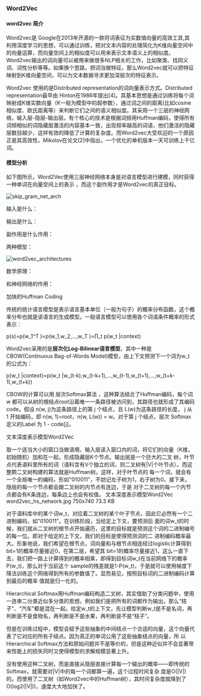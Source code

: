 ### Word2Vec

#### word2vec 简介

Word2vec是 Google在2013年开源的一款将词表征为实数值向量的高效工具,其利用深度学习的思想，可以通过训练，把对文本内容的处理简化为K维向量空间中的向量运算，而向量空间上的相似度可以用来表示文本语义上的相似度。Word2vec输出的词向量可以被用来做很多NLP相关的工作，比如聚类、找同义词、词性分析等等。如果换个思路，把词当做特征，那么Word2vec就可以把特征映射到K维向量空间，可以为文本数据寻求更加深层次的特征表示。

Word2vec 使用的是Distributed representation的词向量表示方式。Distributed representation最早由 Hinton在1986年提出[4]。其基本思想是通过训练将每个词映射成K维实数向量（K一般为模型中的超参数），通过词之间的距离(比如cosine相似度、欧氏距离等）来判断它们之间的语义相似度。其采用一个三层的神经网络，输入层-隐层-输出层。有个核心的技术是根据词频用Huffman编码，使得所有词频相似的词隐藏层激活的内容基本一致，出现频率越高的词语，他们激活的隐藏层数目越少，这样有效的降低了计算的复杂度。而Word2vec大受欢迎的一个原因正是其高效性，Mikolov在论文[2]中指出，一个优化的单机版本一天可训练上千亿词。

#### 模型分析

如下图所示，Word2Vec使用三层神经网络本身是对语言模型进行建模，同时获得一种单词在向量空间上的表示 ，而这个副作用才是Word2vec的真正目标。

![skip_gram_net_arch](/Users/zhaozhichao/Desktop/NLP/Embeddings/assets/skip_gram_net_arch.png)

输入是什么：

输出是什么：



副作用是什么作用：



两种模型：

![word2vec_architectures](/Users/zhaozhichao/Desktop/NLP/Embeddings/assets/word2vec_architectures.png)

数学原理：





和神经网络的作用：

加快的Huffman Coding



传统的统计语言模型是表示语言基本单位（一般为句子）的概率分布函数，这个概率分布也就是该语言的生成模型。一般语言模型可以使用各个词语条件概率的形式表示：

p(s)=p(w_1^T )=p(w_1,w_2,…,w_T )=∏_t p(w_t |context)

Word2vec采用的是**层次化Log-Bilinear语言模型**，其中一种是CBOW(Continuous Bag-of-Words Model)模型，由上下文预测下一个词为w_t的公式为：

p(w_t |context)=p(w_t |w_(t-k),w_(t-k+1),…,w_(t-1),w_(t+1),…,w_(t+k-1),w_(t+k))

CBOW的计算可以用 层次Softmax算法 ，这种算法结合了Huffman编码，每个词 w 都可以从树的根结点root沿着唯一一条路径被访问到，其路径也就形成了其编码code。假设 n(w, j)为这条路径上的第 j 个结点，且 L(w)为这条路径的长度， j 从 1 开始编码，即 n(w, 1)=root，n(w, L(w)) = w。对于第 j 个结点，层次 Softmax 定义的Label 为 1 - code[j]。

文本深度表示模型Word2Vec

取一个适当大小的窗口当做语境，输入层读入窗口内的词，将它们的向量（K维，初始随机）加和在一起，形成隐藏层K个节点。输出层是一个巨大的二叉 树，叶节点代表语料里所有的词（语料含有V个独立的词，则二叉树有|V|个叶节点）。而这整颗二叉树构建的算法就是Huffman树。这样，对于叶节点的 每一个词，就会有一个全局唯一的编码，形如"010011"，不妨记左子树为1，右子树为0。接下来，隐层的每一个节点都会跟二叉树的内节点有连边，于是 对于二叉树的每一个内节点都会有K条连边，每条边上也会有权值。
文本深度表示模型Word2Vec
word2vec_hs_network.jpg 750x740 73.3 KB

对于语料库中的某个词w_t，对应着二叉树的某个叶子节点，因此它必然有一个二进制编码，如"010011"。在训练阶段，当给定上下文，要预测后 面的词w_t的时候，我们就从二叉树的根节点开始遍历，这里的目标就是预测这个词的二进制编号的每一位。即对于给定的上下文，我们的目标是使得预测词的二 进制编码概率最大。形象地说，我们希望在根节点，词向量和与根节点相连经过logistic计算得到bit=1的概率尽量接近0，在第二层，希望其 bit=1的概率尽量接近1，这么一直下去，我们把一路上计算得到的概率相乘，即得到目标词w_t在当前网络下的概率P(w_t)，那么对于当前这个 sample的残差就是1-P(w_t)，于是就可以使用梯度下降法训练这个网络得到所有的参数值了。显而易见，按照目标词的二进制编码计算到最后的概率 值就是归一化的。

Hierarchical Softmax用Huffman编码构造二叉树，其实借助了分类问题中，使用一连串二分类近似多分类的思想。例如我们是把所有的词都作为输出，那么“桔 子”、“汽车”都是混在一起。给定w_t的上下文，先让模型判断w_t是不是名词，再判断是不是食物名，再判断是不是水果，再判断是不是“桔子”。

但是在训练过程中，模型会赋予这些抽象的中间结点一个合适的向量，这个向量代表了它对应的所有子结点。因为真正的单词公用了这些抽象结点的向量，所 以Hierarchical Softmax方法和原始问题并不是等价的，但是这种近似并不会显著带来性能上的损失同时又使得模型的求解规模显著上升。

没有使用这种二叉树，而是直接从隐层直接计算每一个输出的概率——即传统的Softmax，就需要对|V|中的每一个词都算一遍，这个过程时间复杂 度是O(|V|)的。而使用了二叉树（如Word2vec中的Huffman树），其时间复杂度就降到了O(log2(|V|))，速度大大地加快了。 